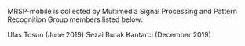 MRSP-mobile is collected by Multimedia Signal Processing and Pattern Recognition Group members listed below:

Ulas Tosun (June 2019)
Sezai Burak Kantarci (December 2019)
